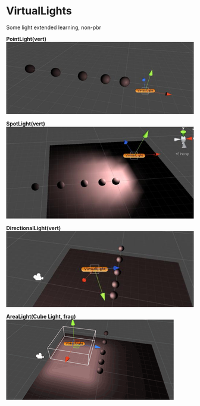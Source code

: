# VirtualLights

Some light extended learning, non-pbr

**PointLight(vert)**
![](https://github.com/hont127/VirtualLights/blob/master/VirtualLights/VirtualPointLight/PointLight.jpg)

**SpotLight(vert)**
![](https://github.com/hont127/VirtualLights/blob/master/VirtualLights/VirtualSpotLight/SpotLight.jpg)

**DirectionalLight(vert)**
![](https://github.com/hont127/VirtualLights/blob/master/VirtualLights/VirtualDirectionalLight/DirectionalLight.jpg)

**AreaLight(Cube Light, frag)**
![](https://github.com/hont127/VirtualLights/blob/master/VirtualLights/VirtualCubeLight/AreaLight.gif)
